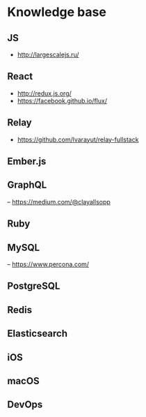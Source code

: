 # Knowledge base

## JS

- http://largescalejs.ru/

## React

- http://redux.js.org/
- https://facebook.github.io/flux/

## Relay

- https://github.com/lvarayut/relay-fullstack

## Ember.js

## GraphQL

– https://medium.com/@clayallsopp

## Ruby

## MySQL

– https://www.percona.com/

## PostgreSQL

## Redis

## Elasticsearch

## iOS

## macOS

## DevOps



